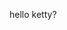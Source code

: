 <html>

<head>

<title>热贩网</title>

<meta http-equiv="Content-Type" content="text/html; charset=utf-8">
<meta name="language" content="zh-CN">
<p>
hello ketty?
</>
</head>

<body>

</body>

</html>
